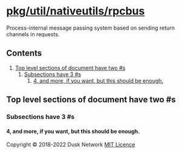 # [pkg/util/nativeutils/rpcbus](./pkg/util/nativeutils/rpcbus)

Process-internal message passing system based on sending return channels in
requests.

<!-- ToC start -->
##  Contents

   1. [Top level sections of document have two #s](#top-level-sections-of-document-have-two-s)
      1. [Subsections have 3 #s](#subsections-have-3-s)
         1. [4, and more, if you want, but this should be enough.](#4-and-more-if-you-want-but-this-should-be-enough)
<!-- ToC end -->

## Top level sections of document have two #s

### Subsections have 3 #s

#### 4, and more, if you want, but this should be enough.

Copyright © 2018-2022 Dusk Network
[MIT Licence](https://github.com/dusk-network/dusk-blockchain/blob/master/LICENSE)
